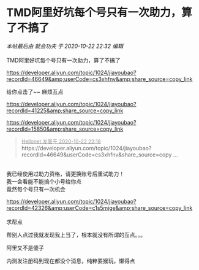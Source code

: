 # TMD阿里好坑每个号只有一次助力，算了不搞了


<i class="pstatus"> 本帖最后由 就会功夫 于 2020-10-22 22:32 编辑 </i><br />
<br />
TMD阿里好坑每个号只有一次助力，算了不搞了

https://developer.aliyun.com/topic/1024/jiayoubao?recordId=46649&amp;userCode=cs3xhfnv&amp;share_source=copy_link

给你点击了~~ 麻烦互点

https://developer.aliyun.com/topic/1024/jiayoubao?recordId=41225&amp;share_source=copy_link

https://developer.aliyun.com/topic/1024/jiayoubao?recordId=15850&amp;share_source=copy_link

<div class="quote"><blockquote><font size="2"><a href="https://www.hostloc.com/forum.php?mod=redirect&amp;goto=findpost&amp;pid=9338384&amp;ptid=757382" target="_blank"><font color="#999999">Hellonet 发表于 2020-10-22 22:16</font></a></font><br />
https://developer.aliyun.com/topic/1024/jiayoubao?recordId=46649&amp;userCode=cs3xhfnv&amp;share_source=copy ...</blockquote></div><br />
我已经使用过助力资格，请更换账号后重试助力！<br />
我一会看能不能搞个小号给你点<br />
竟然每个号只有一次机会

https://developer.aliyun.com/topic/1024/jiayoubao?recordId=42326&amp;userCode=c1s5mjge&amp;share_source=copy_link<br />
<br />
求帮点 <img src="static/image/smiley/default/lol.gif" smilieid="12" border="0" alt="" /> <img src="static/image/smiley/default/lol.gif" smilieid="12" border="0" alt="" />

帮别人点过我就发现我上当了，根本就没有所谓的互点。。。

阿里又不是傻子

内测发注册码到现在都没个消息，纯粹耍猴玩，懒得点
